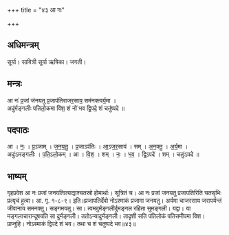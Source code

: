 +++
title = "४३ आ नः"

+++
## अधिमन्त्रम्
सूर्या। सावित्री सूर्या ऋषिका। जगती।

## मन्त्रः
आ नः॑ प्र॒जां ज॑नयतु प्र॒जाप॑तिराजर॒साय॒ सम॑नक्त्वर्य॒मा ।  
अदु॑र्मङ्गलीः पतिलो॒कमा वि॑श॒ शं नो॑ भव द्वि॒पदे॒ शं चतु॑ष्पदे ॥

## पदपाठः
आ । नः॒ । प्र॒ऽजाम् । ज॒न॒य॒तु॒ । प्र॒जाऽप॑तिः । आ॒ऽज॒र॒साय॑ । सम् । अ॒न॒क्तु॒ । अ॒र्य॒मा ।  
अदुः॑ऽमङ्गलीः । प॒ति॒ऽलो॒कम् । आ । वि॒श॒ । शम् । नः॒ । भ॒व॒ । द्वि॒ऽपदे॑ । शम् । चतुः॑ऽपदे ॥

## भाष्यम्
गृहप्रवेश आ नः प्रजां जनयत्वित्यद्याश्चतस्रो होमार्थाः। सूत्रितं च। आ नः प्रजां जनयतु प्रजापतिरिति चतसृभिः प्रत्यृचं हुत्वा। आ. गृ. १-८-९। इति॥प्रजापतिर्देवो नोऽस्माकं प्रजामा जनयतु। अर्यमा चाजरसाय जरापर्यन्तं जीवानाय समनक्तु। सङ्गमयतु। सा। त्वमदुर्मङ्गलीर्दुमङ्गल रहिता सुमङ्गली। यद्वा। या मङ्गलाचारान्दूषयति सा दुर्मङ्गली। ततोऽन्यादुर्मङ्गली। तादृशी सति पतिलोकं पतिसमीपमा विश। प्राप्नुहि। नोऽस्माकं द्विपदे शं भव। तथा च शं चतुष्पदे भव॥४३॥